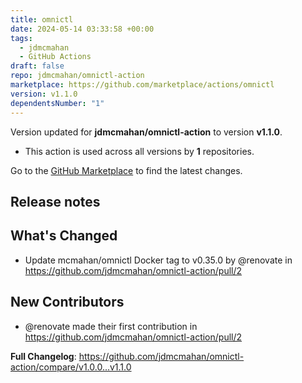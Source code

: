 ```yaml
---
title: omnictl
date: 2024-05-14 03:33:58 +00:00
tags:
  - jdmcmahan
  - GitHub Actions
draft: false
repo: jdmcmahan/omnictl-action
marketplace: https://github.com/marketplace/actions/omnictl
version: v1.1.0
dependentsNumber: "1"
---
```



Version updated for **jdmcmahan/omnictl-action** to version **v1.1.0**.
- This action is used across all versions by **1** repositories.

Go to the [GitHub Marketplace](https://github.com/marketplace/actions/omnictl) to find the latest changes.

## Release notes

## What's Changed
* Update mcmahan/omnictl Docker tag to v0.35.0 by @renovate in https://github.com/jdmcmahan/omnictl-action/pull/2

## New Contributors
* @renovate made their first contribution in https://github.com/jdmcmahan/omnictl-action/pull/2

**Full Changelog**: https://github.com/jdmcmahan/omnictl-action/compare/v1.0.0...v1.1.0
